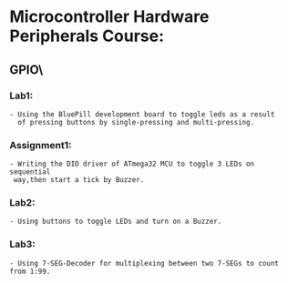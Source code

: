 # Microcontroller Hardware Peripherals Course:

## GPIO\

### Lab1: 
	- Using the BluePill development board to toggle leds as a result
	  of pressing buttons by single-pressing and multi-pressing.


### Assignment1:
	- Writing the DIO driver of ATmega32 MCU to toggle 3 LEDs on sequential 
	 way,then start a tick by Buzzer.

### Lab2:
	- Using buttons to toggle LEDs and turn on a Buzzer.

### Lab3:
	- Using 7-SEG-Decoder for multiplexing between two 7-SEGs to count
	from 1:99.


